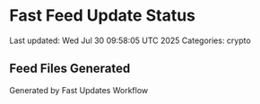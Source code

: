 # Fast Feed Update Status
Last updated: Wed Jul 30 09:58:05 UTC 2025
Categories: crypto

## Feed Files Generated

Generated by Fast Updates Workflow
